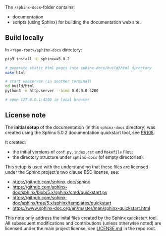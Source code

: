 The `/sphinx-docs`-folder contains:
- documentation
- scripts (using Sphinx) for building the documentation web site.

## Build locally
In `<repo-root>/sphinx-docs` directory:

```bash
pip3 install -U sphinx==5.0.2

# generate static html pages into sphinx-docs/build/html directory
make html

# start webserver (in another terminal)
cd build/html
python3 -m http.server --bind 0.0.0.0 4200

# open 127.0.0.1:4200 in local browser
```

## License note
The **initial setup** of the documentation (in this `sphinx-docs`
directory) was created using the Sphinx 5.0.2 documentation quickstart tool,
see [PR108](https://github.com/pynb-dag-runner/pynb-dag-runner/pull/108).

It created:
- the initial versions of `conf.py`, `index.rst` and `Makefile` files;
- the directory structure under `sphinx-docs` (of empty directories).

This setup is used with the understanding that these files are licensed
under the Sphinx project's two clause BSD license, see:

- https://github.com/sphinx-doc/sphinx
- https://github.com/sphinx-doc/sphinx/blob/5.x/sphinx/cmd/quickstart.py
- https://github.com/sphinx-doc/sphinx/tree/5.x/sphinx/templates/quickstart
- https://www.sphinx-doc.org/en/master/man/sphinx-quickstart.html

This note only address the inital files created by the Sphinx quickstart tool.
All subsequent modifications and contributions (unless otherwise noted) are
licensed under the main project license, see [LICENSE.md](../LICENSE.md)
in the repo root.
